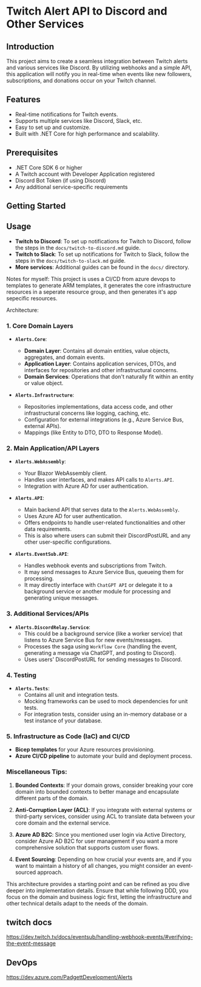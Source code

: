 # Twitch Alert API to Discord and Other Services

## Introduction

This project aims to create a seamless integration between Twitch alerts and various services like Discord. By utilizing webhooks and a simple API, this application will notify you in real-time when events like new followers, subscriptions, and donations occur on your Twitch channel.

## Features

- Real-time notifications for Twitch events.
- Supports multiple services like Discord, Slack, etc.
- Easy to set up and customize.
- Built with .NET Core for high performance and scalability.

## Prerequisites

- .NET Core SDK 6 or higher
- A Twitch account with Developer Application registered
- Discord Bot Token (if using Discord)
- Any additional service-specific requirements

## Getting Started

## Usage

- **Twitch to Discord**: To set up notifications for Twitch to Discord, follow the steps in the `docs/twitch-to-discord.md` guide.
- **Twitch to Slack**: To set up notifications for Twitch to Slack, follow the steps in the `docs/twitch-to-slack.md` guide.
- **More services**: Additional guides can be found in the `docs/` directory.

Notes for myself:
This project is uses a CI/CD from azure devops to  templates to generate ARM templates, it generates the core infrastructure resources in a seperate resource group, and then generates it's app sepecific resources. 

Architecture: 

### **1. Core Domain Layers**

- **`Alerts.Core`**:
  - **Domain Layer**: Contains all domain entities, value objects, aggregates, and domain events.
  - **Application Layer**: Contains application services, DTOs, and interfaces for repositories and other infrastructural concerns.
  - **Domain Services**: Operations that don't naturally fit within an entity or value object.

- **`Alerts.Infrastructure`**:
  - Repositories implementations, data access code, and other infrastructural concerns like logging, caching, etc.
  - Configuration for external integrations (e.g., Azure Service Bus, external APIs).
  - Mappings (like Entity to DTO, DTO to Response Model).

### **2. Main Application/API Layers**

- **`Alerts.WebAssembly`**:
  - Your Blazor WebAssembly client.
  - Handles user interfaces, and makes API calls to `Alerts.API`.
  - Integration with Azure AD for user authentication.
  
- **`Alerts.API`**:
  - Main backend API that serves data to the `Alerts.WebAssembly`.
  - Uses Azure AD for user authentication.
  - Offers endpoints to handle user-related functionalities and other data requirements.
  - This is also where users can submit their DiscordPostURL and any other user-specific configurations.

- **`Alerts.EventSub.API`**:
  - Handles webhook events and subscriptions from Twitch.
  - It may send messages to Azure Service Bus, queueing them for processing.
  - It may directly interface with `ChatGPT API` or delegate it to a background service or another module for processing and generating unique messages.

### **3. Additional Services/APIs**

- **`Alerts.DiscordRelay.Service`**:
  - This could be a background service (like a worker service) that listens to Azure Service Bus for new events/messages.
  - Processes the saga using `Workflow Core` (handling the event, generating a message via ChatGPT, and posting to Discord).
  - Uses users' DiscordPostURL for sending messages to Discord.

### **4. Testing**

- **`Alerts.Tests`**:
  - Contains all unit and integration tests.
  - Mocking frameworks can be used to mock dependencies for unit tests.
  - For integration tests, consider using an in-memory database or a test instance of your database.

### **5. Infrastructure as Code (IaC) and CI/CD**

- **Bicep templates** for your Azure resources provisioning.
- **Azure CI/CD pipeline** to automate your build and deployment process.

### **Miscellaneous Tips**:

1. **Bounded Contexts**: If your domain grows, consider breaking your core domain into bounded contexts to better manage and encapsulate different parts of the domain.
   
2. **Anti-Corruption Layer (ACL)**: If you integrate with external systems or third-party services, consider using ACL to translate data between your core domain and the external service.

3. **Azure AD B2C**: Since you mentioned user login via Active Directory, consider Azure AD B2C for user management if you want a more comprehensive solution that supports custom user flows.

4. **Event Sourcing**: Depending on how crucial your events are, and if you want to maintain a history of all changes, you might consider an event-sourced approach.

This architecture provides a starting point and can be refined as you dive deeper into implementation details. Ensure that while following DDD, you focus on the domain and business logic first, letting the infrastructure and other technical details adapt to the needs of the domain.

## twitch docs
https://dev.twitch.tv/docs/eventsub/handling-webhook-events/#verifying-the-event-message

## DevOps
https://dev.azure.com/PadgettDevelopment/Alerts
